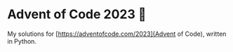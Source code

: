 # Advent of Code 2023 🎄
My solutions for [https://adventofcode.com/2023](Advent of Code), written in Python.